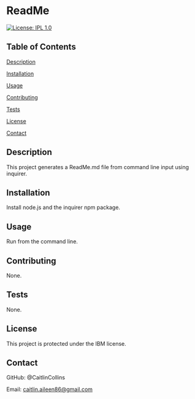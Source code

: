 # ReadMe
  [![License: IPL 1.0](https://img.shields.io/badge/License-IPL%201.0-blue.svg)](https://opensource.org/licenses/IPL-1.0)

  ## Table of Contents
  [Description](https://github.com/CaitlinCollins/ReadMe#description)

  [Installation](https://github.com/CaitlinCollins/ReadMe#installation)

  [Usage](https://github.com/CaitlinCollins/ReadMe#usage)

  [Contributing](https://github.com/CaitlinCollins/ReadMe#contributing)

  [Tests](https://github.com/CaitlinCollins/ReadMe#tests)

  [License](https://github.com/CaitlinCollins/ReadMe#license)

  [Contact](https://github.com/CaitlinCollins/ReadMe#contact)

  ## Description
  This project generates a ReadMe.md file from command line input using inquirer.
  ## Installation
  Install node.js and the inquirer npm package.
  ## Usage
  Run from the command line.
  ## Contributing
  None.
  ## Tests
  None.
  ## License
  This project is protected under the IBM license.
  ## Contact
  GitHub: @CaitlinCollins

  Email: caitlin.aileen86@gmail.com
